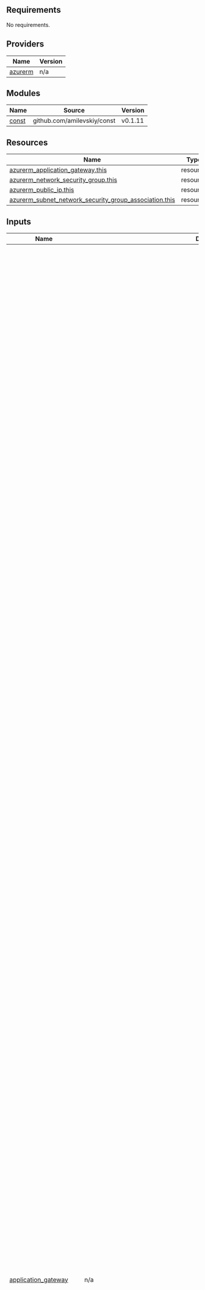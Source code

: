 <!-- BEGIN_TF_DOCS -->
## Requirements

No requirements.

## Providers

| Name | Version |
|------|---------|
| <a name="provider_azurerm"></a> [azurerm](#provider\_azurerm) | n/a |

## Modules

| Name | Source | Version |
|------|--------|---------|
| <a name="module_const"></a> [const](#module\_const) | github.com/amilevskiy/const | v0.1.11 |

## Resources

| Name | Type |
|------|------|
| [azurerm_application_gateway.this](https://registry.terraform.io/providers/hashicorp/azurerm/latest/docs/resources/application_gateway) | resource |
| [azurerm_network_security_group.this](https://registry.terraform.io/providers/hashicorp/azurerm/latest/docs/resources/network_security_group) | resource |
| [azurerm_public_ip.this](https://registry.terraform.io/providers/hashicorp/azurerm/latest/docs/resources/public_ip) | resource |
| [azurerm_subnet_network_security_group_association.this](https://registry.terraform.io/providers/hashicorp/azurerm/latest/docs/resources/subnet_network_security_group_association) | resource |

## Inputs

| Name | Description | Type | Default | Required |
|------|-------------|------|---------|:--------:|
| <a name="input_application_gateway"></a> [application\_gateway](#input\_application\_gateway) | n/a | <pre>object({<br>    name = optional(string)<br><br>    backend_address_pool = list(object({<br>      name         = string<br>      fqdns        = optional(list(string))<br>      ip_addresses = optional(list(string))<br>    }))<br><br>    backend_http_settings = list(object({<br>      name                                = string<br>      cookie_based_affinity               = optional(string) # Enabled or Disabled<br>      affinity_cookie_name                = optional(string)<br>      path                                = optional(string)<br>      port                                = number<br>      probe_name                          = optional(string)<br>      protocol                            = string # Http or Https<br>      request_timeout                     = number<br>      host_name                           = optional(string) # Cannot be set if pick_host_name_from_backend_address is set to true<br>      pick_host_name_from_backend_address = optional(bool)   # Defaults to false<br><br>      authentication_certificate = optional(list(object({<br>        name = string<br>        data = string<br>      })))<br><br>      trusted_root_certificate_names = optional(list(string))<br><br>      connection_draining = optional(object({<br>        enabled           = bool<br>        drain_timeout_sec = number<br>      }))<br>    }))<br><br>    frontend_ip_configuration = list(object({<br>      name                          = string<br>      subnet_id                     = optional(string)<br>      private_ip_address            = optional(string)<br>      public_ip_address_id          = optional(string)<br>      private_ip_address_allocation = optional(string) # Dynamic or Static<br>    }))<br><br>    frontend_port = list(object({<br>      name = optional(string)<br>      port = number<br>    }))<br><br>    gateway_ip_configuration = list(object({<br>      name      = optional(string)<br>      subnet_id = string<br>    }))<br><br>    http_listener = list(object({<br>      name                           = string<br>      frontend_ip_configuration_name = string<br>      frontend_port_name             = string<br><br>      host_name  = optional(string)       # changes Listener Type to 'Multi site'<br>      host_names = optional(list(string)) # The host_names and host_name are mutually exclusive and cannot both be set.<br>      protocol   = string                 # Http or Https<br><br>      require_sni          = optional(bool) # Defaults to false.<br>      ssl_certificate_name = optional(string)<br><br>      custom_error_configuration = optional(list(object({<br>        status_code           = string # HttpStatus403 or HttpStatus502<br>        custom_error_page_url = string<br>      })))<br><br>      firewall_policy_id = optional(string)<br>    }))<br><br>    identity = optional(object({<br>      type         = optional(string) # UserAssigned<br>      identity_ids = list(string)<br>    }))<br><br>    request_routing_rule = list(object({<br>      name                        = optional(string)<br>      rule_type                   = string # Basic or PathBasedRouting<br>      http_listener_name          = string<br>      backend_address_pool_name   = optional(string) # Cannot be set if redirect_configuration_name is set.<br>      backend_http_settings_name  = optional(string) # Cannot be set if redirect_configuration_name is set.<br>      redirect_configuration_name = optional(string) # Cannot be set if either backend_address_pool_name or backend_http_settings_name is set.<br>      rewrite_rule_set_name       = optional(string) # Only valid for v2 SKUs.<br>      url_path_map_name           = optional(string)<br>    }))<br><br>    sku = object({<br>      name     = string # Standard_Small, Standard_Medium, Standard_Large, Standard_v2, WAF_Medium, WAF_Large, and WAF_v2<br>      tier     = string # Standard, Standard_v2, WAF and WAF_v2.<br>      capacity = optional(number)<br>    })<br><br>    zones = optional(list(string))<br><br>    authentication_certificate = optional(list(object({<br>      name = string<br>      data = string<br>    })))<br><br>    trusted_root_certificate = optional(list(object({<br>      name = string<br>      data = string<br>    })))<br><br>    ssl_policy = optional(object({<br>      disabled_protocols   = optional(list(string)) # TLSv1_0, TLSv1_1, TLSv1_2<br>      policy_type          = optional(string)       # Predefined or Custom<br>      policy_name          = optional(string)       #<br>      cipher_suites        = optional(list(string)) #<br>      min_protocol_version = optional(string)       # TLSv1_0, TLSv1_1, TLSv1_2<br>    }))<br><br>    enable_http2 = optional(bool) # Defaults to false.<br><br>    probe = optional(list(object({<br>      name                                      = string<br>      host                                      = optional(string) # Cannot be set if pick_host_name_from_backend_http_settings is set to true<br>      interval                                  = number           # 1-86400<br>      protocol                                  = string           # Http or Https<br>      path                                      = optional(string)<br>      timeout                                   = number           # 1-86400<br>      unhealthy_threshold                       = number           # 1-86400<br>      port                                      = optional(number) # 1-65535<br>      pick_host_name_from_backend_http_settings = optional(bool)   # Defaults to false<br>      match = optional(object({<br>        body        = optional(string)<br>        status_code = optional(list(string))<br>      }))<br>      minimum_servers = optional(number) # Defaults to 0<br>    })))<br><br>    ssl_certificate = optional(list(object({<br>      name                = string<br>      data                = optional(string)<br>      password            = optional(string) # Required if data is set<br>      key_vault_secret_id = optional(string) # Secret or Certificate object stored in Azure KeyVault<br>    })))<br><br>    url_path_map = optional(list(object({<br>      name                                = string<br>      default_backend_address_pool_name   = optional(string) # Cannot be set if default_redirect_configuration_name is set.<br>      default_backend_http_settings_name  = optional(string) # Cannot be set if default_redirect_configuration_name is set.<br>      default_redirect_configuration_name = optional(string) #<br>      default_rewrite_rule_set_name       = optional(string) #<br>      path_rule = list(object({<br>        name                        = string<br>        paths                       = list(string)<br>        backend_address_pool_name   = optional(string) # Cannot be set if redirect_configuration_name is set.<br>        backend_http_settings_name  = optional(string) # Cannot be set if redirect_configuration_name is set.<br>        redirect_configuration_name = optional(string) #<br>        rewrite_rule_set_name       = optional(string)<br>        firewall_policy_id          = optional(string)<br>      }))<br>    })))<br><br>    waf_configuration = optional(list(object({<br>      enabled          = bool<br>      firewall_mode    = string           # Detection or Prevention.<br>      rule_set_type    = optional(string) # only OWASP is supported.<br>      rule_set_version = string           # Possible values are 2.2.9, 3.0, and 3.1.<br><br>      disabled_rule_group = optional(list(object({<br>        rule_group_name = string                 #<br>        rules           = optional(list(number)) # Disables all rules in the specified group if rules is not specified.<br>      })))<br><br>      file_upload_limit_mb     = optional(number) # 1-750 MB. Defaults to 100MB.<br>      request_body_check       = optional(bool)<br>      max_request_body_size_kb = optional(number) # 1-128 KB. Defaults to 128KB.<br><br>      exclusion = optional(list(object({<br>        match_variable          = string           # RequestHeaderNames, RequestArgNames, RequestCookieNames<br>        selector_match_operator = optional(string) # Equals, StartsWith, EndsWith, Contains<br>        selector                = optional(string)<br>      })))<br>    })))<br><br>    custom_error_configuration = optional(list(object({<br>      status_code           = string # HttpStatus403 or HttpStatus502<br>      custom_error_page_url = string<br>    })))<br><br>    firewall_policy_id = optional(string)<br><br>    redirect_configuration = optional(list(object({<br>      name                 = string<br>      redirect_type        = string           # Permanent, Temporary, Found and SeeOther<br>      target_listener_name = optional(string) # Cannot be set if target_url is set.<br>      target_url           = optional(string) # Cannot be set if target_listener_name is set.<br>      include_path         = optional(bool)   # Defaults to false<br>      include_query_string = optional(bool)   # Default to false<br>    })))<br><br>    autoscale_configuration = optional(list(object({<br>      min_capacity = number           # 0-100<br>      max_capacity = optional(number) # 2-125<br>    })))<br><br>    rewrite_rule_set = optional(list(object({<br>      name = string<br>      rewrite_rule = list(object({<br>        name          = string<br>        rule_sequence = number # 1-1000<br>        condition = optional(list(object({<br>          variable    = string<br>          pattern     = string<br>          ignore_case = optional(bool) # Defaults to false<br>          negate      = optional(bool) # Defaults to false<br>        })))<br>        request_header_configuration = optional(list(object({<br>          header_name  = string<br>          header_value = string<br>        })))<br>        response_header_configuration = optional(list(object({<br>          header_name  = string<br>          header_value = string<br>        })))<br>        url = optional(list(object({<br>          path         = optional(string) # One or both of path and query_string<br>          query_string = optional(string)<br>          reroute      = optional(string) # https://docs.microsoft.com/en-us/azure/application-gateway/rewrite-http-headers-url#rewrite-configuration<br>        })))<br>      }))<br>    })))<br><br>    timeouts = optional(object({<br>      create = optional(string)<br>      update = optional(string)<br>      read   = optional(string)<br>      delete = optional(string)<br>    }))<br>  })</pre> | `null` | no |
| <a name="input_enable"></a> [enable](#input\_enable) | Flag to create all resources (optional). | `bool` | `false` | no |
| <a name="input_env"></a> [env](#input\_env) | The prefix for all environments [ROOT, DEVOPS, PROD, etc.] (required). | `string` | `""` | no |
| <a name="input_location"></a> [location](#input\_location) | (Required) The Azure location where the Linux Virtual Machine should exist | `string` | n/a | yes |
| <a name="input_name"></a> [name](#input\_name) | n/a | `string` | `""` | no |
| <a name="input_network_security_group"></a> [network\_security\_group](#input\_network\_security\_group) | n/a | <pre>object({<br>    name = optional(string)<br><br>    timeouts = optional(object({<br>      create = optional(string)<br>      update = optional(string)<br>      read   = optional(string)<br>      delete = optional(string)<br>    }))<br>  })</pre> | `null` | no |
| <a name="input_public_ip"></a> [public\_ip](#input\_public\_ip) | https://registry.terraform.io/providers/hashicorp/azurerm/latest/docs/resources/public_ip | <pre>object({<br>    name = optional(string)<br><br>    sku                     = optional(string)<br>    allocation_method       = optional(string)<br>    availability_zone       = optional(string)<br>    ip_version              = optional(string)<br>    idle_timeout_in_minutes = optional(number)<br>    domain_name_label       = optional(string)<br>    reverse_fqdn            = optional(string)<br>    public_ip_prefix_id     = optional(string)<br>    ip_tags                 = optional(map(string))<br><br>    timeouts = optional(object({<br>      create = optional(string)<br>      update = optional(string)<br>      read   = optional(string)<br>      delete = optional(string)<br>    }))<br>  })</pre> | `null` | no |
| <a name="input_resource_group_name"></a> [resource\_group\_name](#input\_resource\_group\_name) | (Required) The name of the Resource Group in which the Linux Virtual Machine should be exist | `string` | n/a | yes |
| <a name="input_tags"></a> [tags](#input\_tags) | (Optional) A mapping of tags which should be assigned to all module resources | `map` | `{}` | no |

## Outputs

| Name | Description |
|------|-------------|
| <a name="output_application_gateway"></a> [application\_gateway](#output\_application\_gateway) | ############################# |
| <a name="output_network_security_group"></a> [network\_security\_group](#output\_network\_security\_group) | ################################ |
| <a name="output_public_ip"></a> [public\_ip](#output\_public\_ip) | ################### |
<!-- END_TF_DOCS -->